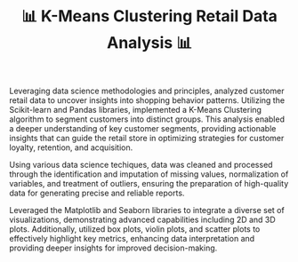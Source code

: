 <!--
# Retail Data K-Means Clustering Algorithm


## Tools:
* Python
* Scikit-learn
* Pandas
* Matplotlib
* Seaborn
* Jupyter Notebook
* Markdown 

<h1 align=center>📊 Description 📊</h1>
-->
<h1 align=center>📊 K-Means Clustering Retail Data Analysis 📊</h1>

<br>

<p>
Leveraging data science methodologies and principles, analyzed customer retail data to uncover insights into shopping behavior patterns. Utilizing the Scikit-learn and Pandas libraries, implemented a K-Means Clustering algorithm to segment customers into distinct groups. This analysis enabled a deeper understanding of key customer segments, providing actionable insights that can guide the retail store in optimizing strategies for customer loyalty, retention, and acquisition.

Using various data science techiques, data was cleaned and processed through the identification and imputation of missing values, normalization of variables, and treatment of outliers, ensuring the preparation of high-quality data for generating precise and reliable reports.

Leveraged the Matplotlib and Seaborn libraries to integrate a diverse set of visualizations, demonstrating advanced capabilities including 2D and 3D plots. Additionally, utilized box plots, violin plots, and scatter plots to effectively highlight key metrics, enhancing data interpretation and providing deeper insights for improved decision-making.
</p>
